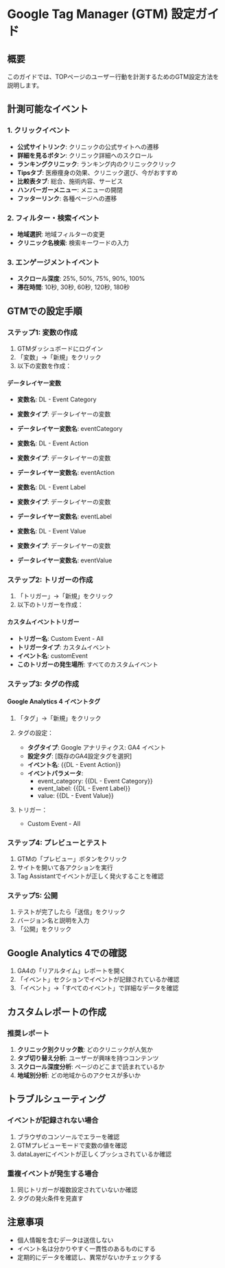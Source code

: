 # Google Tag Manager (GTM) 設定ガイド

## 概要
このガイドでは、TOPページのユーザー行動を計測するためのGTM設定方法を説明します。

## 計測可能なイベント

### 1. クリックイベント
- **公式サイトリンク**: クリニックの公式サイトへの遷移
- **詳細を見るボタン**: クリニック詳細へのスクロール
- **ランキングクリニック**: ランキング内のクリニッククリック
- **Tipsタブ**: 医療痩身の効果、クリニック選び、今がおすすめ
- **比較表タブ**: 総合、施術内容、サービス
- **ハンバーガーメニュー**: メニューの開閉
- **フッターリンク**: 各種ページへの遷移

### 2. フィルター・検索イベント
- **地域選択**: 地域フィルターの変更
- **クリニック名検索**: 検索キーワードの入力

### 3. エンゲージメントイベント
- **スクロール深度**: 25%, 50%, 75%, 90%, 100%
- **滞在時間**: 10秒, 30秒, 60秒, 120秒, 180秒

## GTMでの設定手順

### ステップ1: 変数の作成

1. GTMダッシュボードにログイン
2. 「変数」→「新規」をクリック
3. 以下の変数を作成：

#### データレイヤー変数
- **変数名**: DL - Event Category
- **変数タイプ**: データレイヤーの変数
- **データレイヤー変数名**: eventCategory

- **変数名**: DL - Event Action
- **変数タイプ**: データレイヤーの変数
- **データレイヤー変数名**: eventAction

- **変数名**: DL - Event Label
- **変数タイプ**: データレイヤーの変数
- **データレイヤー変数名**: eventLabel

- **変数名**: DL - Event Value
- **変数タイプ**: データレイヤーの変数
- **データレイヤー変数名**: eventValue

### ステップ2: トリガーの作成

1. 「トリガー」→「新規」をクリック
2. 以下のトリガーを作成：

#### カスタムイベントトリガー
- **トリガー名**: Custom Event - All
- **トリガータイプ**: カスタムイベント
- **イベント名**: customEvent
- **このトリガーの発生場所**: すべてのカスタムイベント

### ステップ3: タグの作成

#### Google Analytics 4 イベントタグ
1. 「タグ」→「新規」をクリック
2. タグの設定：
   - **タグタイプ**: Google アナリティクス: GA4 イベント
   - **設定タグ**: [既存のGA4設定タグを選択]
   - **イベント名**: {{DL - Event Action}}
   - **イベントパラメータ**:
     - event_category: {{DL - Event Category}}
     - event_label: {{DL - Event Label}}
     - value: {{DL - Event Value}}

3. トリガー：
   - Custom Event - All

### ステップ4: プレビューとテスト

1. GTMの「プレビュー」ボタンをクリック
2. サイトを開いて各アクションを実行
3. Tag Assistantでイベントが正しく発火することを確認

### ステップ5: 公開

1. テストが完了したら「送信」をクリック
2. バージョン名と説明を入力
3. 「公開」をクリック

## Google Analytics 4での確認

1. GA4の「リアルタイム」レポートを開く
2. 「イベント」セクションでイベントが記録されているか確認
3. 「イベント」→「すべてのイベント」で詳細なデータを確認

## カスタムレポートの作成

### 推奨レポート
1. **クリニック別クリック数**: どのクリニックが人気か
2. **タブ切り替え分析**: ユーザーが興味を持つコンテンツ
3. **スクロール深度分析**: ページのどこまで読まれているか
4. **地域別分析**: どの地域からのアクセスが多いか

## トラブルシューティング

### イベントが記録されない場合
1. ブラウザのコンソールでエラーを確認
2. GTMプレビューモードで変数の値を確認
3. dataLayerにイベントが正しくプッシュされているか確認

### 重複イベントが発生する場合
1. 同じトリガーが複数設定されていないか確認
2. タグの発火条件を見直す

## 注意事項
- 個人情報を含むデータは送信しない
- イベント名は分かりやすく一貫性のあるものにする
- 定期的にデータを確認し、異常がないかチェックする